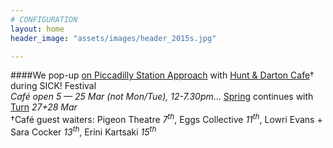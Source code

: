 ```yaml
---
# CONFIGURATION
layout: home
header_image: "assets/images/header_2015s.jpg"

---
```

####We pop-up [on Piccadilly Station Approach](http://bit.ly/1AQdn9f) with [Hunt & Darton Cafe](/current/2015-spring/h&d)† during SICK! Festival<br>*Café open 5 — 25 Mar (not Mon/Tue), 12-7.30pm*… [Spring](/current/2015-spring) continues with [Turn](/current/2015-turn) *27+28 Mar*      
†Café guest waiters: Pigeon Theatre *7<sup>th</sup>*, Eggs Collective *11<sup>th</sup>*, Lowri Evans + Sara Cocker *13<sup>th</sup>*, Erini Kartsaki *15<sup>th</sup>*
